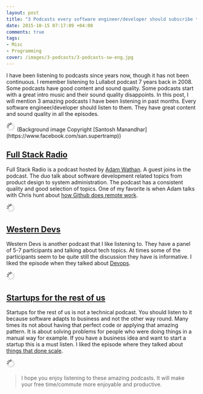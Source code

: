 ```yaml
---
layout: post
title: "3 Podcasts every software engineer/developer should subscribe to"
date: 2015-10-15 07:17:09 +04:00
comments: true
tags:
- Misc
- Programming
cover: /images/3-podcasts/3-podcasts-sw-eng.jpg
---
```


I have been listening to podcasts since years now, though it has not been continuous. I remember listening to Lullabot podcast 7 years back in 2008. Some podcasts have good content and sound quality. Some podcasts start with a great intro music and their sound quality disappoints. In this post, I will mention 3 amazing podcasts I have been listening in past months. Every software engineer/developer should listen to them. They have great content and sound quality in all the episodes.

<img class="center" src="/images/generic/loading.gif" data-echo="/images/3-podcasts/3-podcasts-sw-eng.jpg" title="3 podcasts every software engineer should subscribe to" alt="3 podcasts every software engineer should subscribe to">
(Background image Copyright [Santosh Manandhar](https://www.facebook.com/san.supertramp))
<!-- more -->

## [Full Stack Radio](http://www.fullstackradio.com/)

Full Stack Radio is a podcast hosted by [Adam Wathan](http://adamwathan.me/). A guest joins in the podcast. The duo talk about software development related topics from product design to system administration. The podcast has a consistent quality and good selection of topics. One of my favorite is when Adam talks with Chris hunt about [how Github does remote work](http://www.fullstackradio.com/23).

<img class="center" src="/images/generic/loading.gif" data-echo="/images/3-podcasts/fullstack-radio.png" title="Full Stack Radio" alt="Full Stack Radio">

## [Western Devs](http://www.westerndevs.com/podcasts/)

Western Devs is another podcast that I like listening to. They have a panel of 5-7 participants and talking about tech topics. At times some of the participants seem to be quite still the discussion they have is informative. I liked the episode when they talked about [Devops](http://www.westerndevs.com/podcasts/podcast-devops/).  

<img class="center" src="/images/generic/loading.gif" data-echo="/images/3-podcasts/western-devs.png" title="Western Devs Podcast" alt="Western Devs Podcast">

## [Startups for the rest of us](http://www.startupsfortherestofus.com)

Startups for the rest of us is not a technical podcast. You should listen to it because software adapts to business and not the other way round. Many times its not about having that perfect code or applying that amazing pattern. It is about solving problems for people who were doing things in a manual way for example. If you have a business idea and want to start a startup this is a must listen. I liked the episode where they talked about
[things that done scale](http://www.startupsfortherestofus.com/episodes/episode-168-things-that-dont-scale-and-why-you-should-do-them).

<img class="center" src="/images/generic/loading.gif" data-echo="/images/3-podcasts/startups-ftru.png" title="Start ups for the rest of us" alt="Start ups for the rest of us">

> I hope you enjoy listening to these amazing podcasts. It will make your free time/commute more enjoyable and productive.
